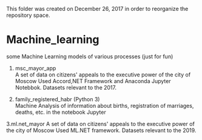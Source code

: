 This folder was created on December 26, 2017 in order to reorganize the repository space.

Machine_learning
=================================


some Machine Learning models of various processes (just for fun)


1. msc_mayor_app  
A set of data on citizens' appeals to the executive power of the city of Moscow 
Used Accord,NET Framework and Anaconda Jupyter Notebbok. Datasets relevant to the 2017.


2. family_registered_habr (Python 3)  
Machine Analysis of information about births, registration of marriages, deaths, etc. in the notebook Jupyter


3.ml.net_mayor 
A set of data on citizens' appeals to the executive power of the city of Moscow 
Used ML.NET framework. Datasets relevant to the 2019.
